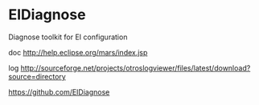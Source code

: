 # EIDiagnose
Diagnose toolkit for EI configuration

doc http://help.eclipse.org/mars/index.jsp

log http://sourceforge.net/projects/otroslogviewer/files/latest/download?source=directory

https://github.com/EIDiagnose
